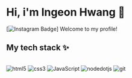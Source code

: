 # Hi, i'm Ingeon Hwang 👋
[![Instagram Badge](https://img.shields.io/badge/-@l0v3__gun-purple?style=flat&logo=instagram&logoColor=white&link=https://www.instagram.com/l0v3_gun/)]
Welcome to my profile!
## My tech stack ✨
</br>
<img alt="html5" src ="https://img.shields.io/badge/html5-E34F26.svg?&style=for-the-badge&logo=html5&logoColor=white"/>
<img alt="css3" src ="https://img.shields.io/badge/css3-1572B6.svg?&style=for-the-badge&logo=html5&logoColor=white"/>
<img alt="JavaScript" src ="https://img.shields.io/badge/JavaScript-21262d.svg?&style=for-the-badge&logo=JavaScript&logoColor=F7DF1E"/>
<img alt="nodedotjs" src ="https://img.shields.io/badge/node.js-5FA04E.svg?&style=for-the-badge&logo=nodedotjs&logoColor=white"/>
<img alt="git" src ="https://img.shields.io/badge/git-F05032.svg?&style=for-the-badge&logo=git&logoColor=white"/>

<!--
**kikisushi/kikisushi** is a ✨ _special_ ✨ repository because its `README.md` (this file) appears on your GitHub profile.

Here are some ideas to get you started:

- 🔭 I’m currently working on ...
- 🌱 I’m currently learning ...
- 👯 I’m looking to collaborate on ...
- 🤔 I’m looking for help with ...
- 💬 Ask me about ...
- 📫 How to reach me: ...
- 😄 Pronouns: ...
- ⚡ Fun fact: ...
<img alt="Python" src ="https://img.shields.io/badge/기술명-원하는색상코드.svg?&style=for-the-badge&logo=로고명&logoColor=로고색상"/>
-->
